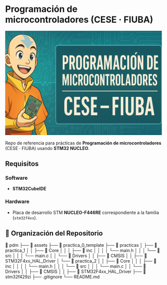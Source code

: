 # Programación de microcontroladores (CESE · FIUBA)

<p align="center">
  <img src="assets/pdm-cese-fiuba-banner.png" alt="Programación de microcontroladores (CESE · FIUBA)" />
</p>

Repo de referencia para prácticas de **Programación de microcontroladores** (CESE · FIUBA) usando **STM32 NUCLEO**.

## Requisitos

### Software
- **STM32CubeIDE**

### Hardware
- Placa de desarrollo STM **NUCLEO-F446RE** correspondiente a la familia (`stm32f4xx`).

## 📂 Organización del Repositorio

📁 pdm
├── 📁 assets
├── 📁 practica_0_template
├── 📁 practicas
│   ├── 📁 practica_1
│   │   ├── 📁 Core
│   │   │   ├── 📁 inc
│   │   │   │    └── main.h
│   │   │   └── 📁 src
│   │   │        └── main.c
│   │   └── 📁 Drivers
│   │           ├── 📁 CMSIS
│   │           ├── 📁 STM32F4xx_HAL_Driver
│   └── 📁 practica_2
│   │   ├── 📁 Core
│   │   │   ├── 📁 inc
│   │   │   │    └── main.h
│   │   │   └── 📁 src
│   │   │        └── main.c
│   │   └── 📁 Drivers
│   │           ├── 📁 CMSIS
│   │           ├── 📁 STM32F4xx_HAL_Driver
├── 📁 stm32f429zi
├── .gitignore
└── README.md
